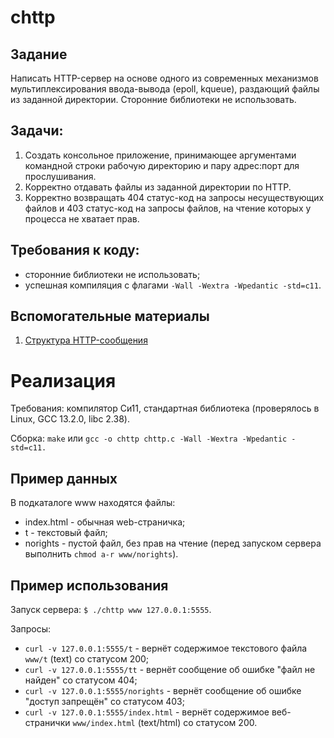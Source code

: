 # chttp

## Задание
Написать HTTP-сервер на основе одного из современных механизмов мультиплексирования ввода-вывода
(epoll, kqueue), раздающий файлы из заданной директории. Сторонние библиотеки не использовать.

## Задачи:
1. Создать консольное приложение, принимающее аргументами командной строки рабочую директорию и пару
адрес:порт для прослушивания.
2. Корректно отдавать файлы из заданной директории по HTTP.
3. Корректно возвращать 404 статус-код на запросы несуществующих файлов и 403 статус-код
на запросы файлов, на чтение которых у процесса не хватает прав.

## Требования к коду:
* cторонние библиотеки не использовать;
* успешная компиляция с флагами `-Wall -Wextra -Wpedantic -std=c11`.

## Вспомогательные материалы
1. [Структура HTTP-сообщения](https://ru.wikipedia.org/wiki/HTTP#%D0%A1%D1%82%D1%80%D1%83%D0%BA%D1%82%D1%83%D1%80%D0%B0_HTTP-%D1%81%D0%BE%D0%BE%D0%B1%D1%89%D0%B5%D0%BD%D0%B8%D1%8F)

# Реализация

Требования: компилятор Си11, стандартная библиотека (проверялось в Linux, GCC 13.2.0, libc 2.38).

Сборка: `make` или `gcc -o chttp chttp.c -Wall -Wextra -Wpedantic -std=c11.`

## Пример данных
В подкаталоге www находятся файлы:
* index.html - обычная web-страничка;
* t - текстовый файл;
* norights - пустой файл, без прав на чтение (перед запуском сервера выполнить `chmod a-r www/norights`).

## Пример использования
Запуск сервера: `$ ./chttp www 127.0.0.1:5555`.

Запросы:
* `curl -v 127.0.0.1:5555/t` - вернёт содержимое текстового файла `www/t` (text) со статусом 200;
* `curl -v 127.0.0.1:5555/tt` - вернёт сообщение об ошибке "файл не найден" со статусом 404;
* `curl -v 127.0.0.1:5555/norights` - вернёт сообщение об ошибке "доступ запрещён" со статусом 403;
* `curl -v 127.0.0.1:5555/index.html` - вернёт содержимое веб-странички `www/index.html` (text/html) со статусом 200.

